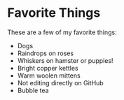 # Favorite Things

These are a few of my favorite things:

- Dogs
- Raindrops on roses
- Whiskers on hamster or puppies!
- Bright copper kettles
- Warm woolen mittens
- Not editing directly on GitHub
- Bubble tea
